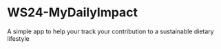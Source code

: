 # WS24-MyDailyImpact
A simple app to help your track your contribution to a sustainable dietary lifestyle
